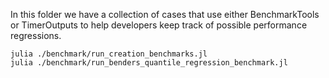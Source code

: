 In this folder we have a collection of cases that use either BenchmarkTools or TimerOutputs to help developers keep track of possible performance regressions. 

```
julia ./benchmark/run_creation_benchmarks.jl
julia ./benchmark/run_benders_quantile_regression_benchmark.jl
```